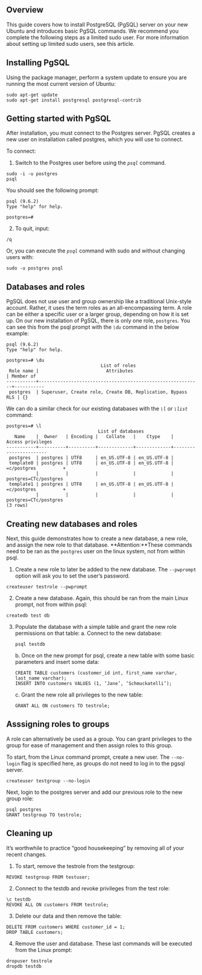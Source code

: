 ## Overview
This guide covers how to install PostgreSQL (PgSQL) server on your new Ubuntu and introduces basic PgSQL commands. We recommend you complete the following steps as a limited sudo user. For more information about setting up limited sudo users, see this article.
## Installing PgSQL
Using the package manager, perform a system update to ensure you are running the most current version of Ubuntu:
```
sudo apt-get update
sudo apt-get install postgresql postgresql-contrib
```
## Getting started with PgSQL
After installation, you must connect to the Postgres server. PgSQL creates a new user on installation called postgres, which you will use to connect. 

To connect:
1. Switch to the Postgres user before using the *`psql`* command.
```
sudo -i -u postgres
psql
```
You should see the following prompt:
```
psql (9.6.2)
Type "help" for help.

postgres=#
```
2. To quit, input:
```
/q
```
Or, you can execute the *`psql`* command with sudo and without changing users with:
```
sudo -u postgres psql
```
## Databases and roles
PgSQL does not use user and group ownership like a traditional Unix-style account. Rather, it uses the term roles as an all-encompassing term. A role can be either a specific user or a larger group, depending on how it is set up. On our new installation of PgSQL, there is only one role, `postgres`. You can see this from the psql prompt with the *`\du`* command in the below example:
```
psql (9.6.2)
Type "help" for help.

postgres=# \du
                                   List of roles
 Role name |                         Attributes                         | Member of 
-----------+------------------------------------------------------------+-----------
 postgres  | Superuser, Create role, Create DB, Replication, Bypass RLS | {}
```
We can do a similar check for our existing databases with the *`\l`* or *`\list`* command:
```
postgres=# \l
                                  List of databases
   Name    |  Owner   | Encoding |   Collate   |    Ctype    |   Access privileges   
-----------+----------+----------+-------------+-------------+-----------------------
 postgres  | postgres | UTF8     | en_US.UTF-8 | en_US.UTF-8 | 
 template0 | postgres | UTF8     | en_US.UTF-8 | en_US.UTF-8 | =c/postgres          +
           |          |          |             |             | postgres=CTc/postgres
 template1 | postgres | UTF8     | en_US.UTF-8 | en_US.UTF-8 | =c/postgres          +
           |          |          |             |             | postgres=CTc/postgres
(3 rows)
```
## Creating new databases and roles
Next, this guide demonstrates how to create a new database, a new role, and assign the new role to that database. 
**Attention:**These commands need to be ran as the `postgres` user on the linux system, not from within psql.
1. Create a new role to later be added to the new database. The `--pwprompt` option will ask you to set the user’s password.
```
createuser testrole --pwprompt
```
2. Create a new database. Again, this should be ran from the main Linux prompt, not from within psql:
```
createdb test db
```
3. Populate the database with a simple table and grant the new role permissions on that table:
   a. Connect to the new database:
   ```
   psql testdb
   ```
   b. Once on the new prompt for psql, create a new table with some basic parameters and insert some data:
   ```
   CREATE TABLE customers (customer_id int, first_name varchar, last_name varchar);
   INSERT INTO customers VALUES (1, ‘Jane’, ‘Schmuckatelli’);
   ```
   c. Grant the new role all privileges to the new table:
   ```
   GRANT ALL ON customers TO testrole;
   ```
## Asssigning roles to groups
A role can alternatively be used as a group. You can grant privileges to the group for ease of management and then assign roles to this group.

To start, from the Linux command prompt, create a new user. The `--no-login` flag is specified here, as groups do not need to log in to the pgsql server. 
```
createuser testgroup --no-login
```
Next, login to the postgres server and add our previous role to the new group role:
```
psql postgres
GRANT testgroup TO testrole;
```
## Cleaning up
It’s worthwhile to practice “good housekeeping” by removing all of your recent changes. 
1. To start, remove the testrole from the testgroup:
```
REVOKE testgroup FROM testuser;
```
2. Connect to the testdb and revoke privileges from the test role:
```
\c testdb
REVOKE ALL ON customers FROM testrole;
```
3. Delete our data and then remove the table:
```
DELETE FROM customers WHERE customer_id = 1;
DROP TABLE customers;
```
4. Remove the user and database. These last commands will be executed from the Linux prompt:
```
dropuser testrole
dropdb testdb
```
